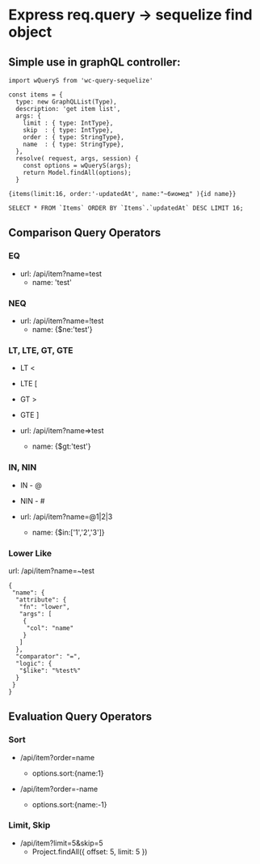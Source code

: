 # Express req.query -> sequelize find object

## Simple use in graphQL controller:
```
import wQueryS from 'wc-query-sequelize'

const items = {
  type: new GraphQLList(Type),
  description: 'get item list',
  args: {
    limit : { type: IntType},
    skip  : { type: IntType},
    order : { type: StringType},
    name  : { type: StringType},
  },
  resolve( request, args, session) {
    const options = wQueryS(args);
    return Model.findAll(options);
  }
```

```
{items(limit:16, order:'-updatedAt', name:"~биомед" ){id name}}
```

```
SELECT * FROM `Items` ORDER BY `Items`.`updatedAt` DESC LIMIT 16;
```




## Comparison Query Operators
### EQ

- url: /api/item?name=test
    + name: 'test'

### NEQ

- url: /api/item?name=!test
    + name: {$ne:'test'}

### LT, LTE, GT, GTE
- LT  <
- LTE [
- GT  >
- GTE ]

- url: /api/item?name=>test
    + name: {$gt:'test'}

### IN,  NIN
- IN  - @
- NIN - #

- url: /api/item?name=@1|2|3
    + name: {$in:['1','2','3']}

### Lower Like
url: /api/item?name=~test
```
{
 "name": {
  "attribute": {
   "fn": "lower",
   "args": [
    {
     "col": "name"
    }
   ]
  },
  "comparator": "=",
  "logic": {
   "$like": "%test%"
  }
 }
}
```



## Evaluation Query Operators
### Sort

- /api/item?order=name
    + options.sort:{name:1}

- /api/item?order=-name
    + options.sort:{name:-1}

### Limit, Skip
- /api/item?limit=5&skip=5
    + Project.findAll({ offset: 5, limit: 5 })

